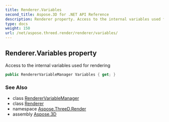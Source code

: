 ```yaml
---
title: Renderer.Variables
second_title: Aspose.3D for .NET API Reference
description: Renderer property. Access to the internal variables used for rendering
type: docs
weight: 150
url: /net/aspose.threed.render/renderer/variables/
---
```

## Renderer.Variables property

Access to the internal variables used for rendering

```csharp
public RendererVariableManager Variables { get; }
```

### See Also

* class [RendererVariableManager](../../renderervariablemanager/)
* class [Renderer](../)
* namespace [Aspose.ThreeD.Render](../../renderer/)
* assembly [Aspose.3D](../../../)


